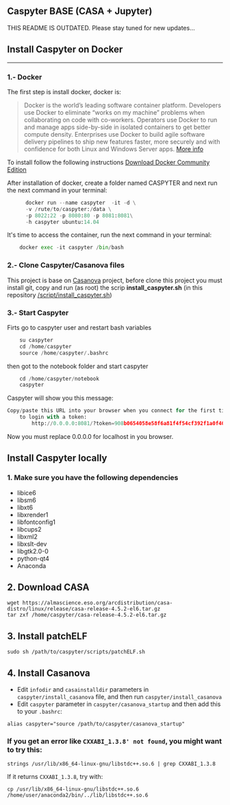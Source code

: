 ## Caspyter BASE (CASA + Jupyter)

THIS README IS OUTDATED. Please stay tuned for new updates...


## Install Caspyter on Docker
---

### 1.- Docker
The first step is install docker, docker is:

> Docker is the world’s leading software container platform. Developers use Docker to eliminate “works on my machine” problems when collaborating on code with co-workers. Operators use Docker to run and manage apps side-by-side in isolated containers to get better compute density. Enterprises use Docker to build agile software delivery pipelines to ship new features faster, more securely and with confidence for both Linux and Windows Server apps. [More info](https://www.docker.com/what-docker)

To install follow the following instructions [Download Docker Community Edition](https://www.docker.com/community-edition#/download)


After installation of docker, create a folder named CASPYTER and next run the next command in your terminal:
~~~python
      docker run --name caspyter  -it -d \
      -v /rute/to/caspyter:/data \
      -p 8022:22 -p 8080:80 -p 8081:8081\
      -h caspyter ubuntu:14.04
~~~

It's time to access the container, run the next command in your terminal:
~~~python
    docker exec -it caspyter /bin/bash
~~~

### 2.- Clone Caspyter/Casanova files

This project is base on [Casanova](https://github.com/kaspervd/casanova) project, before clone this project you must install git, copy and run (as root) the scrip **install_caspyter.sh** (in this repository  [/script/install_caspyter.sh](https://github.com/hfarias/caspyter/blob/master/README.md))


### 3.- Start Caspyter

Firts go to caspyter user and restart bash variables

~~~python
    su caspyter
    cd /home/caspyter
    source /home/caspyter/.bashrc
~~~

then got to the notebook folder and start caspyter


~~~python
    cd /home/caspyter/notebook
    caspyter
~~~

Caspyter will show you this message:
~~~python
Copy/paste this URL into your browser when you connect for the first time,
    to login with a token:
        http://0.0.0.0:8081/?token=908b0654058e58f6a81f4f54cf392f1a0f401f2da9d6cc62
~~~

Now you must replace 0.0.0.0 for localhost in you browser.

## Install Caspyter locally

### 1. Make sure you have the following dependencies

* libice6
* libsm6
* libxt6
* libxrender1
* libfontconfig1
* libcups2
* libxml2
* libxslt-dev
* libgtk2.0-0
* python-qt4
* Anaconda

## 2. Download CASA

```
wget https://almascience.eso.org/arcdistribution/casa-distro/linux/release/casa-release-4.5.2-el6.tar.gz
tar zxf /home/caspyter/casa-release-4.5.2-el6.tar.gz
```

## 3. Install patchELF

```
sudo sh /path/to/caspyter/scripts/patchELF.sh
```

## 4. Install Casanova
* Edit `infodir` and `casainstalldir` parameters in `caspyter/install_casanova` file, and then run `caspyter/install_casanova`
* Edit `caspyter` parameter in `caspyter/casanova_startup` and then add this to your `.bashrc`:
```
alias caspyter="source /path/to/caspyter/casanova_startup"
```

### If you get an error like `CXXABI_1.3.8' not found`, you might want to try this:
```
strings /usr/lib/x86_64-linux-gnu/libstdc++.so.6 | grep CXXABI_1.3.8
```
If it returns `CXXABI_1.3.8`, try with:
```
cp /usr/lib/x86_64-linux-gnu/libstdc++.so.6 /home/user/anaconda2/bin/../lib/libstdc++.so.6
```
